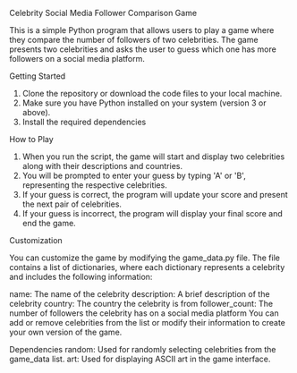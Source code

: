 Celebrity Social Media Follower Comparison Game

This is a simple Python program that allows users to play a game where they compare the number of followers of two celebrities. The game presents two celebrities and asks the user to guess which one has more followers on a social media platform.

Getting Started

1) Clone the repository or download the code files to your local machine.
2) Make sure you have Python installed on your system (version 3 or above).
3) Install the required dependencies 

How to Play

1) When you run the script, the game will start and display two celebrities along with their descriptions and countries.
2) You will be prompted to enter your guess by typing 'A' or 'B', representing the respective celebrities.
3) If your guess is correct, the program will update your score and present the next pair of celebrities.
4) If your guess is incorrect, the program will display your final score and end the game.

Customization

You can customize the game by modifying the game_data.py file. The file contains a list of dictionaries, where each dictionary represents a celebrity and includes the following information:

name: The name of the celebrity
description: A brief description of the celebrity
country: The country the celebrity is from
follower_count: The number of followers the celebrity has on a social media platform
You can add or remove celebrities from the list or modify their information to create your own version of the game.

Dependencies
random: Used for randomly selecting celebrities from the game_data list.
art: Used for displaying ASCII art in the game interface.